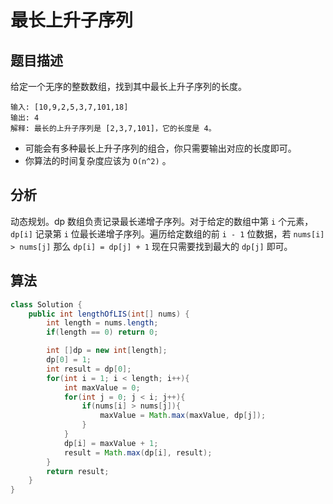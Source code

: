 # 最长上升子序列

## 题目描述

给定一个无序的整数数组，找到其中最长上升子序列的长度。

```
输入: [10,9,2,5,3,7,101,18]
输出: 4 
解释: 最长的上升子序列是 [2,3,7,101]，它的长度是 4。
```

* 可能会有多种最长上升子序列的组合，你只需要输出对应的长度即可。
* 你算法的时间复杂度应该为 `O(n^2)` 。

## 分析

动态规划。dp 数组负责记录最长递增子序列。对于给定的数组中第 `i` 个元素， `dp[i]` 记录第 `i` 位最长递增子序列。遍历给定数组的前 `i - 1` 位数据，若 `nums[i] > nums[j]` 那么 `dp[i] = dp[j] + 1` 现在只需要找到最大的 `dp[j]` 即可。

## 算法

```java
class Solution {
    public int lengthOfLIS(int[] nums) {
        int length = nums.length;
        if(length == 0) return 0;

        int []dp = new int[length];
        dp[0] = 1;
        int result = dp[0];
        for(int i = 1; i < length; i++){
            int maxValue = 0;
            for(int j = 0; j < i; j++){
                if(nums[i] > nums[j]){
                    maxValue = Math.max(maxValue, dp[j]);
                }
            }
            dp[i] = maxValue + 1;
            result = Math.max(dp[i], result);
        }
        return result;
    }
}
```
